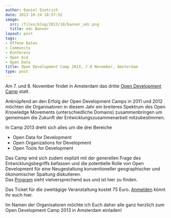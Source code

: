 ```yaml
---
author: Daniel Dietrich
date: 2013-10-24 16:57:52
image:
  src: /files/blog/2013/10/banner_odc.png
  title: odc Banner
layout: post
tags:
- Offene Daten
- Community
- Konferenz
- Open Aid
- Open Data
title: Open Development Camp 2013, 7-8 November, Amsterdam
type: post
---
```


Am 7. und 8. November findet in Amsterdam das dritte [Open Development Camp](http://www.opendevelopmentcamp.org/) statt.

Anknüpfend an den Erfolg der Open Development Camps in 2011 und 2012 möchten die Organisatoren in diesem Jahr ein breiteres Spektrum des Open Knowledge Movements (unterschiedliche Domains) zusammenbringen um gemeinsam die Zukunft der Entwicklungszusammenarbeit mitzubestimmen.

In Camp 2013 dreht sich alles um die drei Bereiche

* Open Data for Development  
* Open Organizations for Development  
* Open Tools for Development

Das Camp wird sich zudem explizit mit der generellen Frage des Entwicklungsbegriffs befassen und die potentielle Rolle von Open Development für eine Neugestaltung konventioneller geographischer und ökonomischer Spaltung diskutieren.  
Das [Program](http://www.opendevelopmentcamp.org/#odc-program) sieht vielversprechend aus und ist hier zu finden. 

Das Ticket für die zweitägige Veranstaltung kostet 75 Euro. [Anmelden](http://www.opendevelopmentcamp.org/#odc-register) könnt ihr euch hier. 

Im Namen der Organisatoren möchte ich Euch daher alle ganz herzlich zum Open Development Camp 2013 in Amsterdam einladen!

 